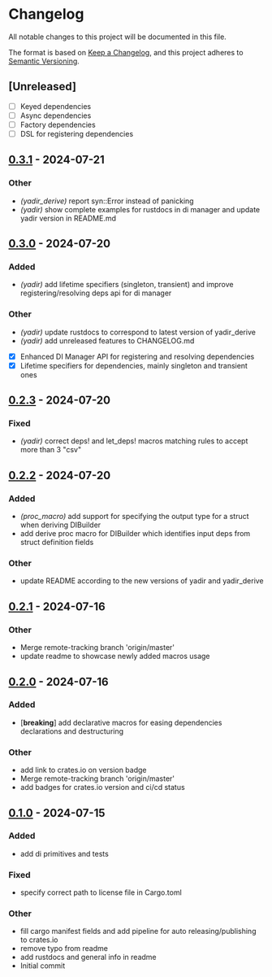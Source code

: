 # Changelog
All notable changes to this project will be documented in this file.

The format is based on [Keep a Changelog](https://keepachangelog.com/en/1.0.0/),
and this project adheres to [Semantic Versioning](https://semver.org/spec/v2.0.0.html).

## [Unreleased]
- [ ] Keyed dependencies
- [ ] Async dependencies
- [ ] Factory dependencies
- [ ] DSL for registering dependencies

## [0.3.1](https://github.com/WarriorsSami/yadir/compare/yadir-v0.3.0...yadir-v0.3.1) - 2024-07-21

### Other
- *(yadir_derive)* report syn::Error instead of panicking
- *(yadir)* show complete examples for rustdocs in di manager and update yadir version in README.md

## [0.3.0](https://github.com/WarriorsSami/yadir/compare/yadir-v0.2.3...yadir-v0.3.0) - 2024-07-20

### Added
- *(yadir)* add lifetime specifiers (singleton, transient) and improve registering/resolving deps api for di manager

### Other
- *(yadir)* update rustdocs to correspond to latest version of yadir_derive
- *(yadir)* add unreleased features to CHANGELOG.md
- [x] Enhanced DI Manager API for registering and resolving dependencies
- [x] Lifetime specifiers for dependencies, mainly singleton and transient ones

## [0.2.3](https://github.com/WarriorsSami/yadir/compare/yadir-v0.2.2...yadir-v0.2.3) - 2024-07-20

### Fixed
- *(yadir)* correct deps! and let_deps! macros matching rules to accept more than 3 "csv"

## [0.2.2](https://github.com/WarriorsSami/yadir/compare/yadir-v0.2.1...yadir-v0.2.2) - 2024-07-20

### Added
- *(proc_macro)* add support for specifying the output type for a struct when deriving DIBuilder
- add derive proc macro for DIBuilder which identifies input deps from struct definition fields

### Other
- update README according to the new versions of yadir and yadir_derive

## [0.2.1](https://github.com/WarriorsSami/yadir/compare/v0.2.0...v0.2.1) - 2024-07-16

### Other
- Merge remote-tracking branch 'origin/master'
- update readme to showcase newly added macros usage

## [0.2.0](https://github.com/WarriorsSami/yadir/compare/v0.1.0...v0.2.0) - 2024-07-16

### Added
- [**breaking**] add declarative macros for easing dependencies declarations and destructuring

### Other
- add link to crates.io on version badge
- Merge remote-tracking branch 'origin/master'
- add badges for crates.io version and ci/cd status

## [0.1.0](https://github.com/WarriorsSami/yadir/releases/tag/v0.1.0) - 2024-07-15

### Added
- add di primitives and tests

### Fixed
- specify correct path to license file in Cargo.toml

### Other
- fill cargo manifest fields and add pipeline for auto releasing/publishing to crates.io
- remove typo from readme
- add rustdocs and general info in readme
- Initial commit
